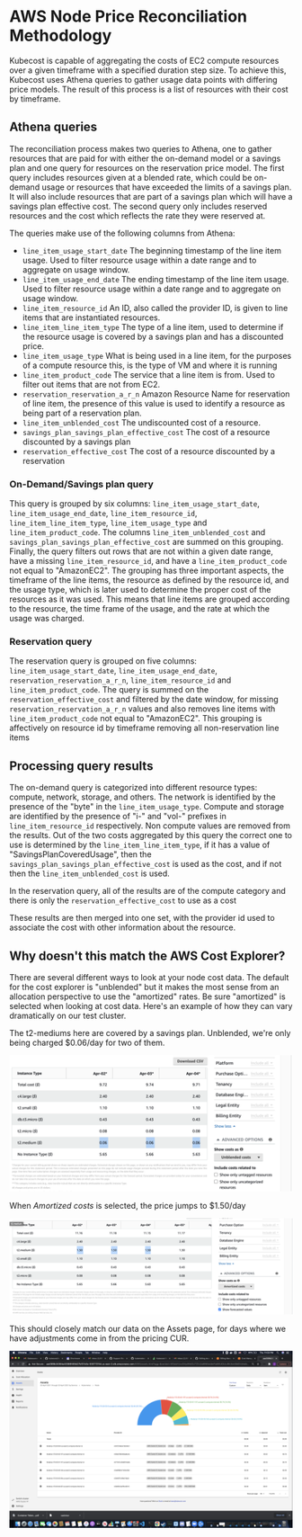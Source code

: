 # AWS Node Price Reconciliation Methodology

Kubecost is capable of aggregating the costs of EC2 compute resources over a given timeframe with a specified duration step size. To achieve this, Kubecost uses Athena queries to gather usage data points with differing price models. The result of this process is a list of resources with their cost by timeframe.

## Athena queries

The reconciliation process makes two queries to Athena, one to gather resources that are paid for with either the on-demand model or a savings plan and one query for resources on the reservation price model. The first query includes resources given at a blended rate, which could be on-demand usage or resources that have exceeded the limits of a savings plan. It will also include resources that are part of a savings plan which will have a savings plan effective cost. The second query only includes reserved resources and the cost which reflects the rate they were reserved at.

The queries make use of the following columns from Athena:

* `line_item_usage_start_date` The beginning timestamp of the line item usage. Used to filter resource usage within a date range and to aggregate on usage window.
* `line_item_usage_end_date` The ending timestamp of the line item usage. Used to filter resource usage within a date range and to aggregate on usage window.
* `line_item_resource_id` An ID, also called the provider ID, is given to line items that are instantiated resources.
* `line_item_line_item_type` The type of a line item, used to determine if the resource usage is covered by a savings plan and has a discounted price.
* `line_item_usage_type` What is being used in a line item, for the purposes of a compute resource this, is the type of VM and where it is running
* `line_item_product_code` The service that a line item is from. Used to filter out items that are not from EC2.
* `reservation_reservation_a_r_n` Amazon Resource Name for reservation of line item, the presence of this value is used to identify a resource as being part of a reservation plan.
* `line_item_unblended_cost` The undiscounted cost of a resource.
* `savings_plan_savings_plan_effective_cost` The cost of a resource discounted by a savings plan
* `reservation_effective_cost` The cost of a resource discounted by a reservation

### On-Demand/Savings plan query

This query is grouped by six columns: `line_item_usage_start_date`, `line_item_usage_end_date`, `line_item_resource_id`, `line_item_line_item_type`, `line_item_usage_type` and `line_item_product_code`. The columns `line_item_unblended_cost` and `savings_plan_savings_plan_effective_cost` are summed on this grouping. Finally, the query filters out rows that are not within a given date range, have a missing `line_item_resource_id`, and have a `line_item_product_code` not equal to "AmazonEC2". The grouping has three important aspects, the timeframe of the line items, the resource as defined by the resource id, and the usage type, which is later used to determine the proper cost of the resources as it was used. This means that line items are grouped according to the resource, the time frame of the usage, and the rate at which the usage was charged.

### Reservation query

The reservation query is grouped on five columns: `line_item_usage_start_date`, `line_item_usage_end_date`, `reservation_reservation_a_r_n`, `line_item_resource_id` and `line_item_product_code`. The query is summed on the `reservation_effective_cost` and filtered by the date window, for missing `reservation_reservation_a_r_n` values and also removes line items with `line_item_product_code` not equal to "AmazonEC2". This grouping is affectively on resource id by timeframe removing all non-reservation line items

## Processing query results

The on-demand query is categorized into different resource types: compute, network, storage, and others. The network is identified by the presence of the "byte" in the `line_item_usage_type`. Compute and storage are identified by the presence of "i-" and "vol-" prefixes in `line_item_resource_id` respectively. Non compute values are removed from the results. Out of the two costs aggregated by this query the correct one to use is determined by the `line_item_line_item_type`, if it has a value of "SavingsPlanCoveredUsage", then the `savings_plan_savings_plan_effective_cost` is used as the cost, and if not then the `line_item_unblended_cost` is used.

In the reservation query, all of the results are of the compute category and there is only the `reservation_effective_cost` to use as a cost

These results are then merged into one set, with the provider id used to associate the cost with other information about the resource.

## Why doesn't this match the AWS Cost Explorer?

There are several different ways to look at your node cost data. The default for the cost explorer is "unblended" but it makes the most sense from an allocation perspective to use the "amortized" rates. Be sure "amortized" is selected when looking at cost data. Here's an example of how they can vary dramatically on our test cluster.

The t2-mediums here are covered by a savings plan. Unblended, we're only being charged $0.06/day for two of them.

![Unblended node costs](/images/aws-node-price-unblended.png)

When _Amortized costs_ is selected, the price jumps to $1.50/day

![Amortized node costs](/images/aws-node-price-amortized.png)

This should closely match our data on the Assets page, for days where we have adjustments come in from the pricing CUR.

![Kubecost Assets dashboard](/images/aws-node-price-assets.png)
